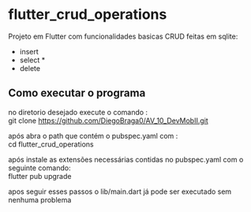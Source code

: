 # flutter_crud_operations

Projeto em Flutter com funcionalidades basicas CRUD feitas em sqlite:
- insert
- select *
- delete

## Como executar o programa

no diretorio desejado execute o comando : </br>
git clone https://github.com/DiegoBraga0/AV_10_DevMobII.git

após abra o path que contém o pubspec.yaml com : </br>
cd flutter_crud_operations

após instale as extensões necessárias contidas no pubspec.yaml com o seguinte comando: </br>
flutter pub upgrade

apos seguir esses passos o lib/main.dart já pode ser executado sem nenhuma problema

